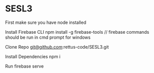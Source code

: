 # SESL3
First make sure you have node installed

Install Firebase CLI
npm install -g firebase-tools 
// firebase commands should be run in cmd prompt for windows

Clone Repo
git@github.com:rettus-code/SESL3.git

Install Dependencies
npm i

Run
firebase serve


